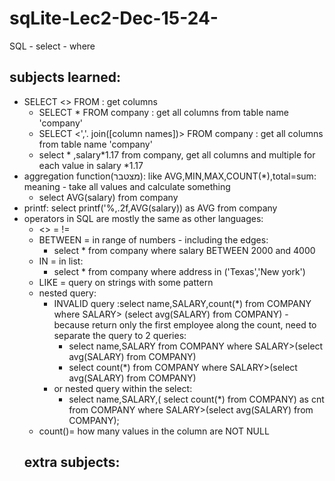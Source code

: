 # sqLite-Lec2-Dec-15-24-

SQL - select - where

## subjects learned:

* SELECT <> FROM <table name> : get columns
    * SELECT * FROM company : get all columns from table name 'company'
    * SELECT <','. join([column names])> FROM company : get all columns from table name 'company'
    * select * ,salary*1.17 from company, get all columns and multiple for each value in salary *1.17
* aggregation function(מצטבר): like AVG,MIN,MAX,COUNT(*),total=sum: meaning - take all values and calculate something
    * select AVG(salary) from company
* printf: select printf('%,.2f,AVG(salary)) as AVG from company
* operators in SQL are mostly the same as other languages:
  * <> = !=
  * BETWEEN = in range of numbers - including the edges:
    * select * from company where salary BETWEEN 2000 and 4000
  * IN  = in list:
    * select * from company where address in ('Texas','New york')
  * LIKE = query on strings with some pattern 
  * nested query:
    * INVALID query :select name,SALARY,count(*) from COMPANY where SALARY>
      (select avg(SALARY) from COMPANY) - because return only the first employee along the count, need to separate the query to 2 queries:
      * select name,SALARY from COMPANY where SALARY>(select avg(SALARY) from COMPANY)
      * select count(*) from COMPANY where SALARY>(select avg(SALARY) from COMPANY)
    * or nested query within the select:
      * select name,SALARY,( select count(*) from COMPANY) as cnt from COMPANY where SALARY>(select avg(SALARY) from COMPANY); 
  * count(<column>)= how many values in the column are NOT NULL
## extra subjects:
